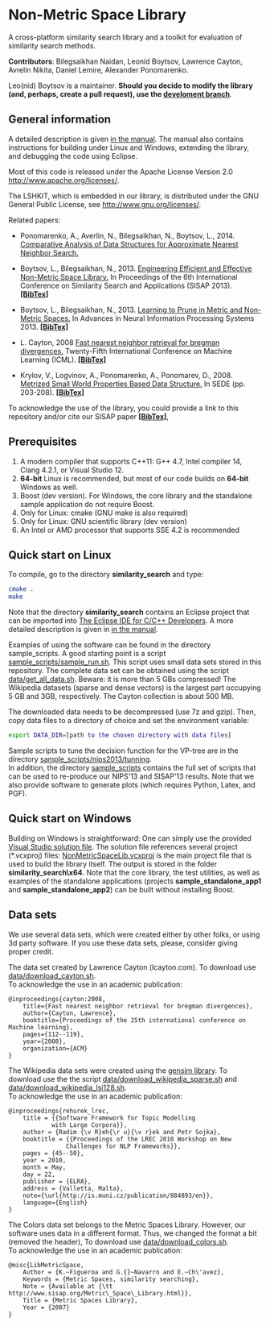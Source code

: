 Non-Metric Space Library
=================
A cross-platform similarity search library and a toolkit for evaluation of similarity search methods.

**Contributors**: Bilegsaikhan Naidan, Leonid Boytsov, Lawrence Cayton, Avrelin Nikita, Daniel Lemire, Alexander Ponomarenko.


Leo(nid) Boytsov is a maintainer. **Should you decide to modify the library (and, perhaps, create a pull request), use the [develoment branch](https://github.com/searchivarius/NonMetricSpaceLib/tree/develop)**. 


General information
-----------------------

A detailed description is given [in the manual](docs/manual.pdf). The manual also contains instructions for building under Linux and Windows, extending the library, and debugging the code using Eclipse.

Most of this code is released under the
Apache License Version 2.0 http://www.apache.org/licenses/.

The LSHKIT, which is embedded in our library, is distributed under the GNU General Public License, see http://www.gnu.org/licenses/. 

Related papers:

* Ponomarenko, A., Averlin, N., Bilegsaikhan, N., Boytsov, L., 2014. [Comparative Analysis of Data Structures for Approximate Nearest Neighbor Search.](http://boytsov.info/pubs/da2014.pdf)
* Boytsov, L., Bilegsaikhan, N., 2013. [Engineering Efficient and Effective Non-Metric Space Library.](http://boytsov.info/pubs/sisap2013.pdf)   In Proceedings of the 6th International Conference on Similarity Search and Applications (SISAP 2013). [**[BibTex]**](http://dblp.uni-trier.de/rec/bibtex/conf/sisap/BoytsovN13)  
* Boytsov, L., Bilegsaikhan, N., 2013. [Learning to Prune in Metric and Non-Metric Spaces.](http://boytsov.info/pubs/nips2013.pdf)   In Advances in Neural Information Processing Systems 2013. [**[BibTex]**](http://dblp.uni-trier.de/rec/bibtex/conf/nips/BoytsovN13)      
* L. Cayton, 2008 [Fast nearest neighbor retrieval for bregman divergences.](http://lcayton.com/bbtree.pdf) Twenty-Fifth International Conference on Machine Learning (ICML). [**[BibTex]**](http://dblp.uni-trier.de/rec/bibtex/conf/icml/Cayton08)

* Krylov, V., Logvinov, A., Ponomarenko, A., Ponomarev, D., 2008. [Metrized Small World Properties Based Data Structure.](http://www.researchgate.net/publication/228829307_Metrized_small_world_properties_based_data_structure/file/72e7e52a020d9c040a.pdf) In SEDE (pp. 203-208). [**[BibTex]**](http://dblp.uni-trier.de/rec/bibtex/conf/sede/KrylovLPP08)

To acknowledge the use of the library, you could provide a link to this repository and/or cite our SISAP paper [**[BibTex]**](http://dblp.uni-trier.de/rec/bibtex/conf/sisap/BoytsovN13),   


Prerequisites
-----------------------

1. A modern compiler that supports C++11: G++ 4.7, Intel compiler 14, Clang 4.2.1, or Visual Studio 12.
2. **64-bit** Linux is recommended, but most of our code builds on **64-bit** Windows as well.
3. Boost (dev version). For Windows, the core library and the standalone sample application do not require Boost.
4. Only for Linux: cmake (GNU make is also required) 
5. Only for Linux: GNU scientific library (dev version) 
6. An Intel or AMD processor that supports SSE 4.2 is recommended


Quick start on Linux
-----------------------

To compile, go to the directory **similarity_search** and type:  
```bash
cmake .
make  
```

Note that the directory **similarity_search** contains an Eclipse project that can be imported into [The Eclipse IDE for C/C++ Developers](http://www.eclipse.org/downloads/moreinfo/c.php).  A more detailed description is given in [in the manual](docs/manual.pdf).  

Examples of using the software can be found in the directory sample_scripts. A good starting point is a script [sample_scripts/sample_run.sh](sample_scripts/sample_run.sh). This script uses small data sets stored in this repository. The complete data set can be obtained using the script [data/get_all_data.sh](data/get_all_data.sh). Beware: it is more than 5 GBs compressed! The Wikipedia datasets (sparse and dense vectors) is the largest part occupying 5 GB and 3GB, respectively. The Cayton collection is about 500 MB.

The downloaded data needs to be decompressed (use 7z  and gzip). Then, copy data files to a directory of choice and set the environment variable:  

```bash
export DATA_DIR=[path to the chosen directory with data files]
```

Sample scripts to tune the decision function for the VP-tree are in the directory [sample_scripts/nips2013/tunning](sample_scripts/nips2013/tunning).   
In addition, the directory [sample_scripts](sample_scripts) contains the full set of scripts that can be used to re-produce our NIPS'13 and SISAP'13 results.  Note that we also provide software to generate plots (which requires Python, Latex, and PGF).   

Quick start on Windows
-----------------------
Building on Windows is straightforward:
One can simply use the provided  [Visual Studio solution file](similarity_search/NonMetricSpaceLib.sln).
The solution file references several project (\*.vcxproj) files: 
[NonMetricSpaceLib.vcxproj](similarity_search/src/NonMetricSpaceLib.vcxproj)
is the main project file that is used to build the library itself.
The output is stored in the folder **similarity_search\x64**.
Note that the core library, the test utilities,
 as well as examples of the standalone applications (projects **sample_standalone_app1**
and **sample_standalone_app2**)
can be built without installing Boost. 


Data sets
-----------------------

We use several data sets, which were created either by other folks,
or using 3d party software. If you use these data sets, please, consider
giving proper credit.

The data set created by Lawrence Cayton (lcayton.com).
To download use [data/download_cayton.sh](data/download_cayton.sh).  
To acknowledge the use in an academic publication:

```
@inproceedings{cayton:2008,  
    title={Fast nearest neighbor retrieval for bregman divergences},  
    author={Cayton, Lawrence},   
    booktitle={Proceedings of the 25th international conference on Machine learning},  
    pages={112--119},   
    year={2008},   
    organization={ACM}  
}
```

The Wikipedia data sets were created using the [gensim library](https://github.com/piskvorky/gensim/). To download use the the script [data/download_wikipedia_sparse.sh](data/download_wikipedia_sparse.sh) and [data/download_wikipedia_lsi128.sh](data/download_wikipedia_lsi128.sh).   
To acknowledge the use in an academic publication:

```
@inproceedings{rehurek_lrec,  
    title = {{Software Framework for Topic Modelling   
            with Large Corpora}},  
    author = {Radim {\v R}eh{\r u}{\v r}ek and Petr Sojka},  
    booktitle = {{Proceedings of the LREC 2010 Workshop on New  
                Challenges for NLP Frameworks}},  
    pages = {45--50},  
    year = 2010,  
    month = May,  
    day = 22,  
    publisher = {ELRA},  
    address = {Valletta, Malta},  
    note={\url{http://is.muni.cz/publication/884893/en}},  
    language={English}  
} 
```

The Colors data set belongs to the Metric Spaces Library.
However, our software uses data in a different format.
Thus, we changed the format a bit (removed the header),
To download use [data/download_colors.sh](data/download_colors.sh).   
To acknowledge the use in an academic publication:

```
@misc{LibMetricSpace, 
    Author = {K.~Figueroa and G.{}~Navarro and E.~Ch\'avez},  
    Keywords = {Metric Spaces, similarity searching},  
    Note = {Available at {\tt http://www.sisap.org/Metric\_Space\_Library.html}},  
    Title = {Metric Spaces Library},  
    Year = {2007}  
} 
```





